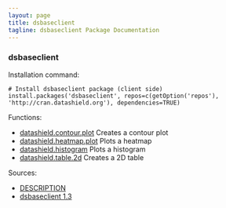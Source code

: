 ```yaml
---
layout: page
title: dsbaseclient
tagline: dsbaseclient Package Documentation
---
```



### dsbaseclient

Installation command:

	# Install dsbaseclient package (client side)
	install.packages('dsbaseclient', repos=c(getOption('repos'), 'http://cran.datashield.org'), dependencies=TRUE)

Functions:


* [datashield.contour.plot](datashield.contour.plot.html) Creates a contour plot
* [datashield.heatmap.plot](datashield.heatmap.plot.html) Plots a heatmap
* [datashield.histogram](datashield.histogram.html) Plots a histogram
* [datashield.table.2d](datashield.table.2d.html) Creates a 2D table

Sources:

* [DESCRIPTION](https://raw.github.com/datashield/dsbaseclient/1.3/DESCRIPTION)
* [dsbaseclient 1.3](https://github.com/datashield/dsbaseclient/tree/1.3)
